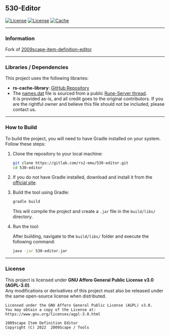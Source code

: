## 530-Editor

[![License][License: AGPL v3]][license-url] [![License][Shield: Fork]][fork-url] [![Cache][Cache: v2]][cache-url]



[Cache: v2]: https://img.shields.io/badge/CacheTool-V2-g.svg

[cache-url]: https://szumaster.com/content/menu/editor.html

[License: AGPL v3]: https://img.shields.io/badge/License-AGPL%20v3-g.svg

[license-url]: https://www.gnu.org/licenses/agpl-3.0.en.html

[Shield: Fork]: https://img.shields.io/badge/Repository-fork-g

[fork-url]: https://gitlab.com/2009scape/tools/2009scape-item-definition-editor

***

### Information
Fork of [2009scape-item-definition-editor](https://gitlab.com/2009scape/tools/2009scape-item-definition-editor)

***

### Libraries / Dependencies
This project uses the following libraries:

- **rs-cache-library**: [GitHub Repository](https://github.com/Displee/rs-cache-library)
- The [names.dat](data/names.dat) file is sourced from a public [Rune-Server thread](https://rune-server.org/threads/634-cache-file-hash-names.705673/).  
  It is provided as-is, and all credit goes to the original contributors. If you are the rightful owner and believe this file should not be included, please contact us.

***

### How to Build

To build the project, you will need to have Gradle installed on your system. Follow these steps:

1. Clone the repository to your local machine:

   ```bash
   git clone https://gitlab.com/rs2-emu/530-editor.git
   cd 530-editor
   ```

2. If you do not have Gradle installed, download and install it from the [official site](https://gradle.org/install/).

3. Build the tool using Gradle:

   ```bash
   gradle build
   ```

   This will compile the project and create a `.jar` file in the `build/libs/` directory.

4. Run the tool:

   After building, navigate to the `build/libs/` folder and execute the following command:

   ```bash
   java -jar 530-editor.jar
   ```

***

### License
This project is licensed under **GNU Affero General Public License v3.0 (AGPL-3.0)**.  
Any modifications or derivatives of this project must also be released under the same open-source license when distributed.

```
Licensed under the GNU Affero General Public License (AGPL) v3.0.
You may obtain a copy of the License at:
https://www.gnu.org/licenses/agpl-3.0.html

2009scape Item Definition Editor
Copyright (C) 2022  2009Scape / Tools
```
